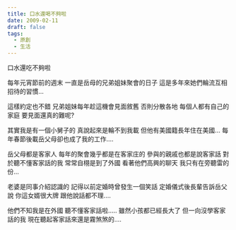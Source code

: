 ```yaml
---
title: 口水還喝不夠啦
date: 2009-02-11
draft: false
tags:
  - 原創
  - 生活
---
```

口水還吃不夠啦

每年元宵節前的週末
一直是岳母的兄弟姐妹聚會的日子
這是多年來她們輪流互相招待的習慣...

這樣約定也不錯
兄弟姐妹每年趁這機會見面敘舊
否則分散各地
每個人都有自己的家庭
要見面還真的難呢?

其實我是有一個小舅子的
真說起來是輪不到我載
但他有美國籍長年住在美國...
每年春節後載岳父母卻也成了我的工作....

岳父母都是客家人
每年的聚會幾乎都是在客家庄的
參與的親戚也都是說客家話
對於聽不懂客家話的我
常常自栩是到了外國
看著他們高興的聊天
我只有在旁聽雷的份...

老婆是同事介紹認識的
記得以前定婚時曾發生一個笑話
定婚儀式後長輩告訴岳父說
你這女婿很大牌
跟他說話都不理....

他們不知我是在外國
聽不懂客家話啦.....
雖然小孩都已經長大了
但一向沒學客家話的我
現在聽起客家話來還是霧煞煞的....
